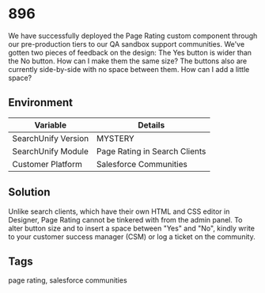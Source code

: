 # 896

We have successfully deployed the Page Rating custom component through our pre-production tiers to our QA sandbox support communities. We've gotten two pieces of feedback on the design: The Yes button is wider than the No button. How can I make them the same size? The buttons also are currently side-by-side with no space between them. How can I add a little space?

## Environment

Variable | Details
--- | ---
SearchUnify Version | MYSTERY
SearchUnify Module | Page Rating in Search Clients
Customer Platform | Salesforce Communities

## Solution
Unlike search clients, which have their own HTML and CSS editor in Designer, Page Rating cannot be tinkered with from the admin panel. To alter button size and to insert a space between "Yes" and "No", kindly write to your customer success manager (CSM) or log a ticket on the community.

## Tags
page rating, salesforce communities
